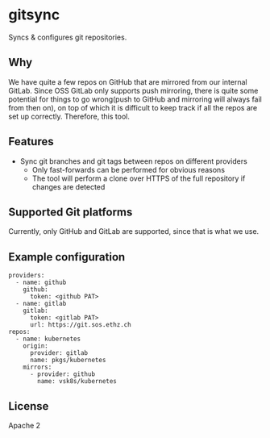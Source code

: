 # gitsync
Syncs & configures git repositories.

## Why
We have quite a few repos on GitHub that are mirrored from our internal GitLab.
Since OSS GitLab only supports push mirroring, there is quite some potential for
things to go wrong(push to GitHub and mirroring will always fail from then on),
on top of which it is difficult to keep track if all the repos are set up correctly.
Therefore, this tool.

## Features
* Sync git branches and git tags between repos on different providers
  * Only fast-forwards can be performed for obvious reasons
  * The tool will perform a clone over HTTPS of the full repository if changes are detected

## Supported Git platforms
Currently, only GitHub and GitLab are supported, since that is what we use.

## Example configuration
```
providers:
  - name: github
    github:
      token: <github PAT>
  - name: gitlab
    gitlab:
      token: <gitlab PAT>
      url: https://git.sos.ethz.ch
repos:
  - name: kubernetes
    origin:
      provider: gitlab
      name: pkgs/kubernetes
    mirrors:
      - provider: github
        name: vsk8s/kubernetes
```

## License
Apache 2